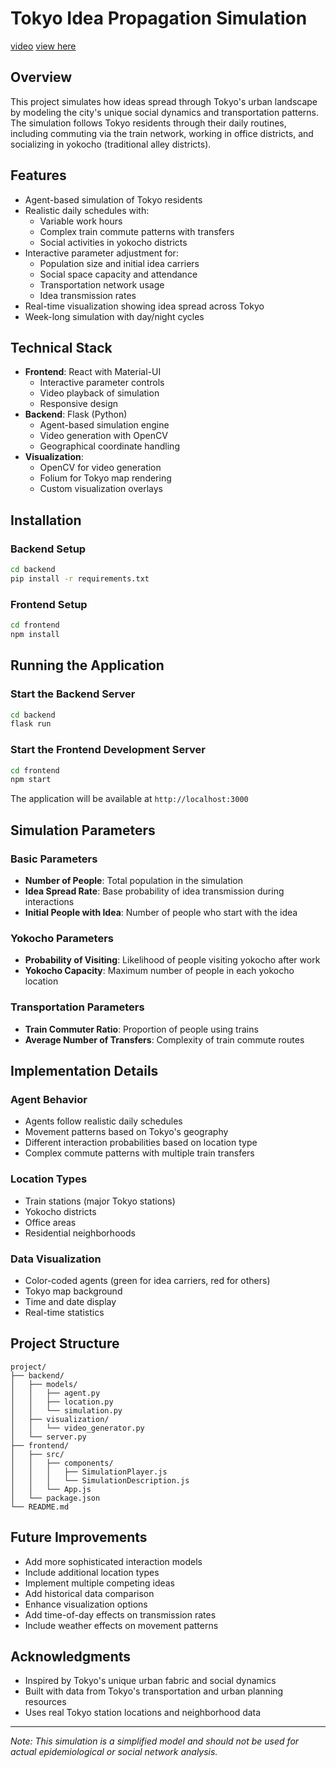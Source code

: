 # Tokyo Idea Propagation Simulation

[video](https://github.com/aaaronhsu/tokyo-population-dynamics/blob/1dda26edf2363ee521ae12ce276b6727eb76493a/backend/static/simulations/default.mp4)
[view here](https://tokyo-population-dynamics.onrender.com)

## Overview
This project simulates how ideas spread through Tokyo's urban landscape by modeling the city's unique social dynamics and transportation patterns. The simulation follows Tokyo residents through their daily routines, including commuting via the train network, working in office districts, and socializing in yokocho (traditional alley districts).

## Features
- Agent-based simulation of Tokyo residents
- Realistic daily schedules with:
  - Variable work hours
  - Complex train commute patterns with transfers
  - Social activities in yokocho districts
- Interactive parameter adjustment for:
  - Population size and initial idea carriers
  - Social space capacity and attendance
  - Transportation network usage
  - Idea transmission rates
- Real-time visualization showing idea spread across Tokyo
- Week-long simulation with day/night cycles

## Technical Stack
- **Frontend**: React with Material-UI
  - Interactive parameter controls
  - Video playback of simulation
  - Responsive design
- **Backend**: Flask (Python)
  - Agent-based simulation engine
  - Video generation with OpenCV
  - Geographical coordinate handling
- **Visualization**:
  - OpenCV for video generation
  - Folium for Tokyo map rendering
  - Custom visualization overlays

## Installation

### Backend Setup
```bash
cd backend
pip install -r requirements.txt
```

### Frontend Setup
```bash
cd frontend
npm install
```

## Running the Application

### Start the Backend Server
```bash
cd backend
flask run
```

### Start the Frontend Development Server
```bash
cd frontend
npm start
```

The application will be available at `http://localhost:3000`

## Simulation Parameters

### Basic Parameters
- **Number of People**: Total population in the simulation
- **Idea Spread Rate**: Base probability of idea transmission during interactions
- **Initial People with Idea**: Number of people who start with the idea

### Yokocho Parameters
- **Probability of Visiting**: Likelihood of people visiting yokocho after work
- **Yokocho Capacity**: Maximum number of people in each yokocho location

### Transportation Parameters
- **Train Commuter Ratio**: Proportion of people using trains
- **Average Number of Transfers**: Complexity of train commute routes

## Implementation Details

### Agent Behavior
- Agents follow realistic daily schedules
- Movement patterns based on Tokyo's geography
- Different interaction probabilities based on location type
- Complex commute patterns with multiple train transfers

### Location Types
- Train stations (major Tokyo stations)
- Yokocho districts
- Office areas
- Residential neighborhoods

### Data Visualization
- Color-coded agents (green for idea carriers, red for others)
- Tokyo map background
- Time and date display
- Real-time statistics

## Project Structure
```
project/
├── backend/
│   ├── models/
│   │   ├── agent.py
│   │   ├── location.py
│   │   └── simulation.py
│   ├── visualization/
│   │   └── video_generator.py
│   └── server.py
├── frontend/
│   ├── src/
│   │   ├── components/
│   │   │   ├── SimulationPlayer.js
│   │   │   └── SimulationDescription.js
│   │   └── App.js
│   └── package.json
└── README.md
```

## Future Improvements
- Add more sophisticated interaction models
- Include additional location types
- Implement multiple competing ideas
- Add historical data comparison
- Enhance visualization options
- Add time-of-day effects on transmission rates
- Include weather effects on movement patterns

## Acknowledgments
- Inspired by Tokyo's unique urban fabric and social dynamics
- Built with data from Tokyo's transportation and urban planning resources
- Uses real Tokyo station locations and neighborhood data

---
*Note: This simulation is a simplified model and should not be used for actual epidemiological or social network analysis.*
